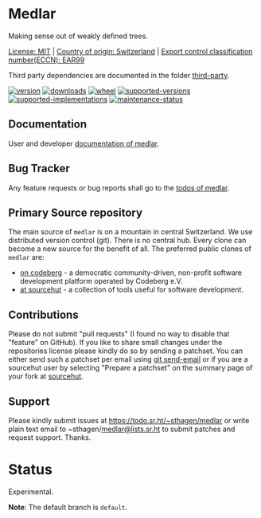 # Medlar

Making sense out of weakly defined trees.

[License: MIT](https://git.sr.ht/~sthagen/medlar/tree/default/item/LICENSE) | 
[Country of origin: Switzerland](https://git.sr.ht/~sthagen/medlar/tree/default/item/COUNTRY-OF-ORIGIN) | 
[Export control classification number(ECCN): EAR99](https://git.sr.ht/~sthagen/medlar/tree/default/item/EXPORT-CONTROL-CLASSIFICATION-NUMBER)

Third party dependencies are documented in the folder [third-party](docs/third-party/README.md).

[![version](https://img.shields.io/pypi/v/medlar.svg?style=flat)](https://pypi.python.org/pypi/medlar/)
[![downloads](https://static.pepy.tech/badge/medlar/month)](https://pepy.tech/project/medlar)
[![wheel](https://img.shields.io/pypi/wheel/medlar.svg?style=flat)](https://pypi.python.org/pypi/medlar/)
[![supported-versions](https://img.shields.io/pypi/pyversions/medlar.svg?style=flat)](https://pypi.python.org/pypi/medlar/)
[![supported-implementations](https://img.shields.io/pypi/implementation/medlar.svg?style=flat)](https://pypi.python.org/pypi/medlar/)
[![maintenance-status](https://img.shields.io/github/commit-activity/y/sthagen/medlar.svg?style=flat)](https://git.sr.ht/~sthagen/medlar/log)

## Documentation

User and developer [documentation of medlar](https://codes.dilettant.life/docs/medlar).

## Bug Tracker

Any feature requests or bug reports shall go to the [todos of medlar](https://todo.sr.ht/~sthagen/medlar).

## Primary Source repository

The main source of `medlar` is on a mountain in central Switzerland.
We use distributed version control (git).
There is no central hub.
Every clone can become a new source for the benefit of all.
The preferred public clones of `medlar` are:

* [on codeberg](https://codeberg.org/sthagen/medlar) - a democratic community-driven, non-profit software development platform operated by Codeberg e.V.
* [at sourcehut](https://git.sr.ht/~sthagen/medlar) - a collection of tools useful for software development.

## Contributions

Please do not submit "pull requests" (I found no way to disable that "feature" on GitHub).
If you like to share small changes under the repositories license please kindly do so by sending a patchset.
You can either send such a patchset per email using [git send-email](https://git-send-email.io) or 
if you are a sourcehut user by selecting "Prepare a patchset" on the summary page of your fork at [sourcehut](https://git.sr.ht/).

## Support

Please kindly submit issues at https://todo.sr.ht/~sthagen/medlar or write plain text email to ~sthagen/medlar@lists.sr.ht to submit patches and request support. Thanks.

# Status

Experimental.

**Note**: The default branch is `default`.
